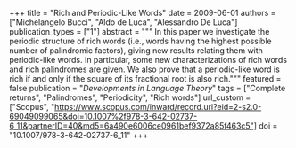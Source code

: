 +++
title = "Rich and Periodic-Like Words"
date = 2009-06-01
authors = ["Michelangelo Bucci", "Aldo de Luca", "Alessandro De Luca"]
publication_types = ["1"]
abstract = """
In this paper we investigate the periodic structure of rich words (i.e., words
having the highest possible number of palindromic factors), giving new results
relating them with periodic-like words. In particular, some new
characterizations of rich words and rich palindromes are given. We also prove
that a periodic-like word is rich if and only if the square of its fractional
root is also rich."""
featured = false
publication = "*Developments in Language Theory*"
tags = ["Complete returns", "Palindromes", "Periodicity", "Rich words"]
url_custom = ["Scopus", "https://www.scopus.com/inward/record.uri?eid=2-s2.0-69049099065&doi=10.1007%2f978-3-642-02737-6_11&partnerID=40&md5=6a490e6006ce0961bef9372a85f463c5"]
doi = "10.1007/978-3-642-02737-6_11"
+++
